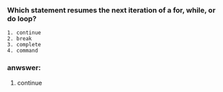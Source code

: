 ### Which statement resumes the next iteration of a for, while, or do loop?
```
1. continue
2. break
3. complete
4. command
```

### anwswer: 
1. continue
